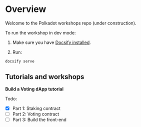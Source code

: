 # Overview

Welcome to the Polkadot workshops repo (under construction).

To run the workshop in dev mode:

1. Make sure you have [Docsify installed](https://github.com/docsifyjs/docsify-cli#installation).

2. Run:

```bash
docsify serve
```

## Tutorials and workshops

**Build a Voting dApp tutorial**

Todo:
- [X] Part 1: Staking contract
- [ ] Part 2: Voting contract
- [ ] Part 3: Build the front-end
